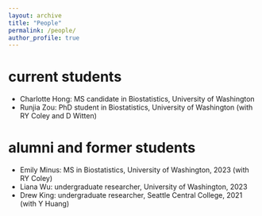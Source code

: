 ```yaml
---
layout: archive
title: "People"
permalink: /people/
author_profile: true
---
```


# current students
* Charlotte Hong: MS candidate in Biostatistics, University of Washington
* Runjia Zou: PhD student in Biostatistics, University of Washington (with RY Coley and D Witten)

# alumni and former students
* Emily Minus: MS in Biostatistics, University of Washington, 2023 (with RY Coley)
* Liana Wu: undergraduate researcher, University of Washington, 2023 
* Drew King: undergraduate researcher, Seattle Central College, 2021 (with Y Huang)